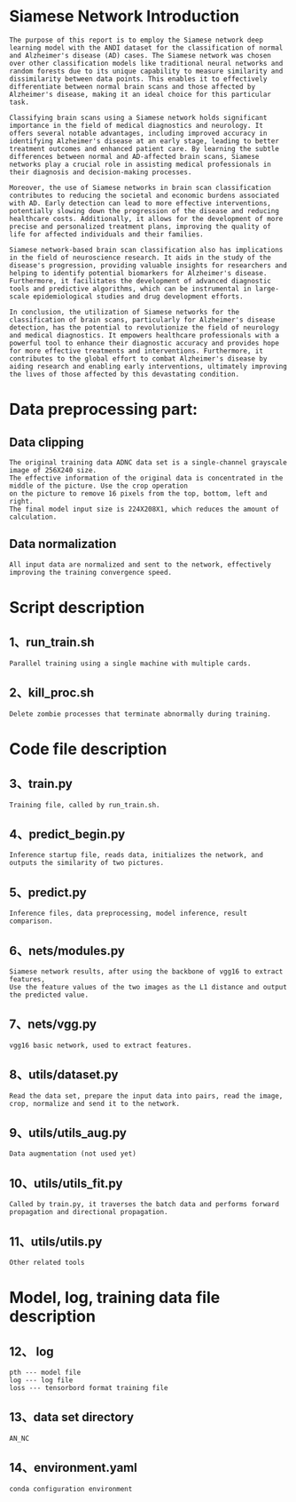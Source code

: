 # Siamese Network Introduction
    The purpose of this report is to employ the Siamese network deep learning model with the ANDI dataset for the classification of normal and Alzheimer's disease (AD) cases. The Siamese network was chosen over other classification models like traditional neural networks and random forests due to its unique capability to measure similarity and dissimilarity between data points. This enables it to effectively differentiate between normal brain scans and those affected by Alzheimer's disease, making it an ideal choice for this particular task.
    
    Classifying brain scans using a Siamese network holds significant importance in the field of medical diagnostics and neurology. It offers several notable advantages, including improved accuracy in identifying Alzheimer's disease at an early stage, leading to better treatment outcomes and enhanced patient care. By learning the subtle differences between normal and AD-affected brain scans, Siamese networks play a crucial role in assisting medical professionals in their diagnosis and decision-making processes.
    
    Moreover, the use of Siamese networks in brain scan classification contributes to reducing the societal and economic burdens associated with AD. Early detection can lead to more effective interventions, potentially slowing down the progression of the disease and reducing healthcare costs. Additionally, it allows for the development of more precise and personalized treatment plans, improving the quality of life for affected individuals and their families.
    
    Siamese network-based brain scan classification also has implications in the field of neuroscience research. It aids in the study of the disease's progression, providing valuable insights for researchers and helping to identify potential biomarkers for Alzheimer's disease. Furthermore, it facilitates the development of advanced diagnostic tools and predictive algorithms, which can be instrumental in large-scale epidemiological studies and drug development efforts.
    
    In conclusion, the utilization of Siamese networks for the classification of brain scans, particularly for Alzheimer's disease detection, has the potential to revolutionize the field of neurology and medical diagnostics. It empowers healthcare professionals with a powerful tool to enhance their diagnostic accuracy and provides hope for more effective treatments and interventions. Furthermore, it contributes to the global effort to combat Alzheimer's disease by aiding research and enabling early interventions, ultimately improving the lives of those affected by this devastating condition.

# Data preprocessing part:
## Data clipping
    The original training data ADNC data set is a single-channel grayscale image of 256X240 size.
    The effective information of the original data is concentrated in the middle of the picture. Use the crop operation 
    on the picture to remove 16 pixels from the top, bottom, left and right.
    The final model input size is 224X208X1, which reduces the amount of calculation.
## Data normalization   
    All input data are normalized and sent to the network, effectively improving the training convergence speed.

# Script description
## 1、run_train.sh
    Parallel training using a single machine with multiple cards.
## 2、kill_proc.sh
    Delete zombie processes that terminate abnormally during training.

# Code file description
## 3、train.py
    Training file, called by run_train.sh.
## 4、predict_begin.py
    Inference startup file, reads data, initializes the network, and outputs the similarity of two pictures.
## 5、predict.py
    Inference files, data preprocessing, model inference, result comparison.

## 6、nets/modules.py
    Siamese network results, after using the backbone of vgg16 to extract features,
    Use the feature values of the two images as the L1 distance and output the predicted value.
## 7、nets/vgg.py
    vgg16 basic network, used to extract features.

## 8、utils/dataset.py
    Read the data set, prepare the input data into pairs, read the image, crop, normalize and send it to the network.
## 9、utils/utils_aug.py
    Data augmentation (not used yet)
## 10、utils/utils_fit.py
    Called by train.py, it traverses the batch data and performs forward propagation and directional propagation.
## 11、utils/utils.py
    Other related tools

# Model, log, training data file description
## 12、 log
    pth --- model file
    log --- log file
    loss --- tensorbord format training file

## 13、data set directory
    AN_NC
## 14、environment.yaml
    conda configuration environment